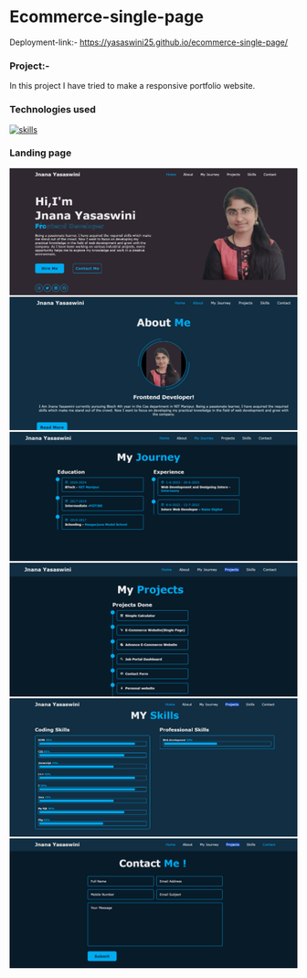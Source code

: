 # Ecommerce-single-page
Deployment-link:- https://yasaswini25.github.io/ecommerce-single-page/
### Project:-
In this project I have tried to make a responsive portfolio website.
### Technologies used
[![skills](https://skillicons.dev/icons?i=html,css,js)](https://skillicons.dev)
### Landing page
![landing](https://github.com/Yasaswini25/Personal-website/blob/main/ss/p1.png)
![landing](https://github.com/Yasaswini25/Personal-website/blob/main/ss/p2.png)
![landing](https://github.com/Yasaswini25/Personal-website/blob/main/ss/p3.png)
![landing](https://github.com/Yasaswini25/Personal-website/blob/main/ss/p4.png)
![landing](https://github.com/Yasaswini25/Personal-website/blob/main/ss/p5.png)
![landing](https://github.com/Yasaswini25/Personal-website/blob/main/ss/p6.png)
